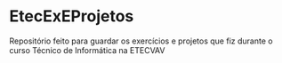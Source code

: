 # EtecExEProjetos
Repositório feito para guardar os exercícios e projetos que fiz durante o curso Técnico de Informática na ETECVAV
